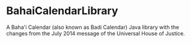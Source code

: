 # BahaiCalendarLibrary
A Baha'i Calendar (also known as Badi Calendar) Java library with the changes from the July 2014 message of the Universal House of Justice.

